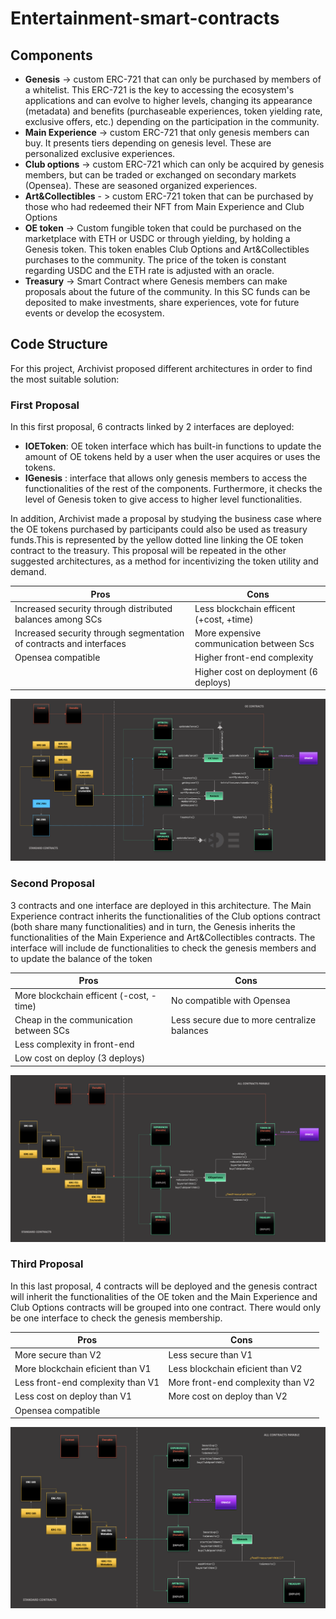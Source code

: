 # Entertainment-smart-contracts

## Components
- **Genesis** -> custom ERC-721 that can only be purchased by members of a whitelist. This ERC-721 is the key to accessing the ecosystem's applications and can evolve to higher levels, changing its appearance (metadata) and benefits (purchaseable experiences, token yielding rate, exclusive offers, etc.) depending on the participation in the community.
- **Main Experience** -> custom ERC-721 that only genesis members can buy. It presents tiers depending on genesis level. These are personalized exclusive experiences.
- **Club options** -> custom ERC-721 which can only be acquired by genesis members, but can be traded or exchanged on secondary markets (Opensea). These are seasoned organized experiences.
- **Art&Collectibles** - > custom ERC-721 token that can be purchased by those who had redeemed their NFT from Main Experience and Club Options
- **OE token** -> Custom fungible token that could be purchased on the marketplace with ETH or USDC or through yielding, by holding a Genesis token. This token enables Club Options and Art&Collectibles purchases to the community. The price of the token is constant regarding USDC and the ETH rate is adjusted with an oracle.
- **Treasury** -> Smart Contract where Genesis members can make proposals about the future of the community. In this SC funds can be deposited to make investments, share experiences, vote for future events or develop the ecosystem.

## Code Structure
For this project, Archivist proposed different architectures in order to find the most suitable solution:
### First Proposal
In this first proposal, 6 contracts linked by 2 interfaces are deployed:
- **IOEToken**: OE token interface which has built-in functions to update the amount of OE tokens held by a user when the user acquires or uses the tokens.
- **IGenesis** : interface that allows only genesis members to access the functionalities of the rest of the components. Furthermore, it checks the level of Genesis token to give access to higher level functionalities.

In addition, Archivist made a proposal by studying the business case where the OE tokens purchased by participants could also be used as treasury funds.This is represented by the yellow dotted line linking the OE token contract to the treasury. This proposal will be repeated in the other suggested architectures, as a method for incentivizing the token utility and demand.

**Pros** | **Cons**
--- | --- 
Increased security through distributed balances among SCs | Less blockchain efficent (+cost, +time)
Increased security through segmentation of contracts and interfaces| More expensive communication between Scs
Opensea compatible| Higher front-end complexity
  &nbsp; | Higher cost on deployment (6 deploys)

![alt text](https://github.com/ArchivistDevelopers/Entertainment-smart-contracts/blob/main/Dependencies_v1.png?raw=true)
### Second Proposal
3 contracts and one interface are deployed in this architecture. The Main Experience contract inherits the functionalities of the Club options contract (both share many functionalities) and in turn, the Genesis inherits the functionalities of the Main Experience and Art&Collectibles contracts. The interface will include de functionalities to check the genesis members and to update the balance of the token

**Pros** | **Cons**
--- | --- 
More blockchain efficent (-cost, -time) | No compatible with Opensea
Cheap in the communication between SCs| Less secure due to more centralize balances
Less complexity in front-end| 
Low cost on deploy (3 deploys) | 

![alt text](https://github.com/ArchivistDevelopers/Entertainment-smart-contracts/blob/main/Dependencies_v2.png?raw=true)
### Third Proposal
In this last proposal, 4 contracts will be deployed and the genesis contract will inherit the functionalities of the OE token and the Main Experience and Club Options contracts will be grouped into one contract. There would only be one interface to check the genesis membership.

**Pros** | **Cons**
--- | --- 
More secure than V2|  Less secure than V1
More blockchain eficient than V1| Less blockchain eficient than V2
Less front-end complexity than V1| More front-end complexity than V2
Less cost on deploy than V1 | More cost on deploy than V2
Opensea compatible|

![alt text](https://github.com/ArchivistDevelopers/Entertainment-smart-contracts/blob/main/Dependencies_v3.png?raw=true)



































